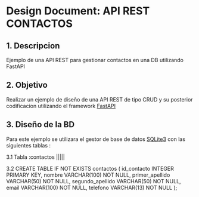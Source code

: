 # Design Document: API REST CONTACTOS

## 1. Descripcion
Ejemplo de una API REST para  gestionar contactos en una DB utilizando FastAPI


## 2. Objetivo
Realizar un ejemplo de diseño de una API REST de tipo CRUD y su posterior codificacion utilizando el framework [FastAPI]( https://fastapi.tiangolo.com/)

## 3. Diseño de la BD
Para este ejemplo se utilizara el gestor de base de datos [SQLite3]( https://sqlite.org/) con las siguientes tablas :

3.1 Tabla :contactos
|||||

3.2 
CREATE TABLE IF NOT EXISTS contactos ( id_contacto INTEGER PRIMARY KEY, nombre VARCHAR(100) NOT NULL, primer_apellido VARCHAR(50) NOT NULL, segundo_apellido VARCHAR(50) NOT NULL, email VARCHAR(100) NOT NULL, telefono VARCHAR(13) NOT NULL );

